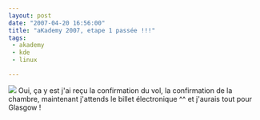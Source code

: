 ```yaml
---
layout: post
date: "2007-04-20 16:56:00"
title: "aKademy 2007, etape 1 passée !!!"
tags:
 - akademy
 - kde
 - linux

---
```


![](/images/60px-KDE_logo.svg.png) Oui, ça y est j'ai reçu la confirmation du vol, la confirmation de la chambre, maintenant j'attends le billet électronique ^^ et j'aurais tout pour Glasgow !
